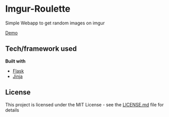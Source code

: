 # Imgur-Roulette
Simple Webapp to get random images on imgur

[Demo](https://imgur-roulette--ichomchom.repl.co/)

## Tech/framework used
<b>Built with</b>
- [Flask](https://palletsprojects.com/p/flask/)
- [Jinja](https://palletsprojects.com/p/jinja/)

## License

This project is licensed under the MIT License - see the [LICENSE.md](LICENSE.md) file for details

